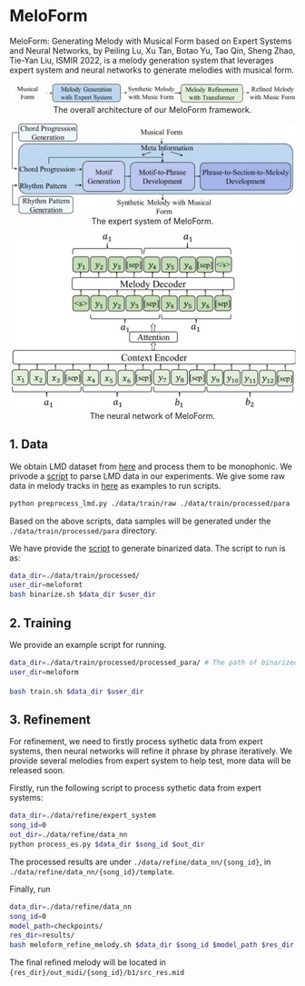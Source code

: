 # MeloForm
MeloForm: Generating Melody with Musical Form based on Expert Systems and Neural Networks, by Peiling Lu, Xu Tan, Botao Yu, Tao Qin, Sheng Zhao, Tie-Yan Liu, ISMIR 2022, is a melody generation system that leverages expert system and neural networks to generate melodies with musical form.

<p align="center"><img src="../img/meloform_structure.jpg" width="900"><br/> The overall architecture of our MeloForm framework. </p>

<p align="center"><img src="../img/meloform_expertsystem.jpg" width="800"><br/> The expert system of MeloForm. </p>

<p align="center"><img src="../img/meloform_nn.jpg" width="800"><br/> The neural network of MeloForm. </p>

## 1. Data 
We obtain LMD dataset from [here](https://colinraffel.com/projects/lmd/) and process them to be monophonic. We privode a [script](./process_lmd.py) to parse LMD data in our experiments. We give some raw data in melody tracks in [here](./data/train/raw) as examples to run scripts. 

```bash
python preprocess_lmd.py ./data/train/raw ./data/train/processed/para
```

Based on the above scripts, data samples will be generated under the `./data/train/processed/para` directory.

We have provide the [script](binarize.sh) to generate binarized data. The script to run is as:

```bash
data_dir=./data/train/processed/
user_dir=meloformt
bash binarize.sh $data_dir $user_dir
```

## 2. Training
We provide an example script for running.
```bash
data_dir=./data/train/processed/processed_para/ # The path of binarized data
user_dir=meloform

bash train.sh $data_dir $user_dir
```

## 3. Refinement
For refinement, we need to firstly process sythetic data from expert systems, then neural networks will refine it phrase by phrase iteratively. We provide several melodies from expert system to help test, more data will be released soon.

Firstly, run the following script to process sythetic data from expert systems:

```bash
data_dir=./data/refine/expert_system
song_id=0
out_dir=./data/refine/data_nn
python process_es.py $data_dir $song_id $out_dir
```

The processed results are under `./data/refine/data_nn/{song_id}`, in `./data/refine/data_nn/{song_id}/template`.

Finally, run

```bash
data_dir=./data/refine/data_nn
song_id=0
model_path=checkpoints/
res_dir=results/
bash meloform_refine_melody.sh $data_dir $song_id $model_path $res_dir
```

The final refined melody will be located in `{res_dir}/out_midi/{song_id}/b1/src_res.mid`